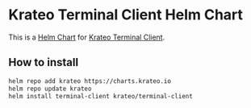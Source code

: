 # Krateo Terminal Client Helm Chart

This is a [Helm Chart](https://helm.sh/docs/topics/charts/) for [Krateo Terminal Client](https://github.com/krateoplatformops/terminal-client).

## How to install

```sh
helm repo add krateo https://charts.krateo.io
helm repo update krateo
helm install terminal-client krateo/terminal-client
```
